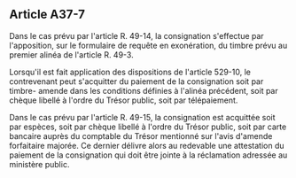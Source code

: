Article A37-7
----
Dans le cas prévu par l'article R. 49-14, la consignation s'effectue par
l'apposition, sur le formulaire de requête en exonération, du timbre prévu au
premier alinéa de l'article R. 49-3.

Lorsqu'il est fait application des dispositions de l'article 529-10, le
contrevenant peut s'acquitter du paiement de la consignation soit par timbre-
amende dans les conditions définies à l'alinéa précédent, soit par chèque
libellé à l'ordre du Trésor public, soit par télépaiement.

Dans le cas prévu par l'article R. 49-15, la consignation est acquittée soit par
espèces, soit par chèque libellé à l'ordre du Trésor public, soit par carte
bancaire auprès du comptable du Trésor mentionné sur l'avis d'amende forfaitaire
majorée. Ce dernier délivre alors au redevable une attestation du paiement de la
consignation qui doit être jointe à la réclamation adressée au ministère public.
